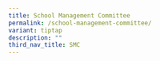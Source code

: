 ```yaml
---
title: School Management Committee
permalink: /school-management-committee/
variant: tiptap
description: ""
third_nav_title: SMC
---
```

